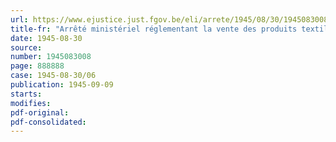 ```yaml
---
url: https://www.ejustice.just.fgov.be/eli/arrete/1945/08/30/1945083008/justel
title-fr: "Arrêté ministériel réglementant la vente des produits textiles"
date: 1945-08-30
source:
number: 1945083008
page: 888888
case: 1945-08-30/06
publication: 1945-09-09
starts:
modifies:
pdf-original:
pdf-consolidated:
---
```


